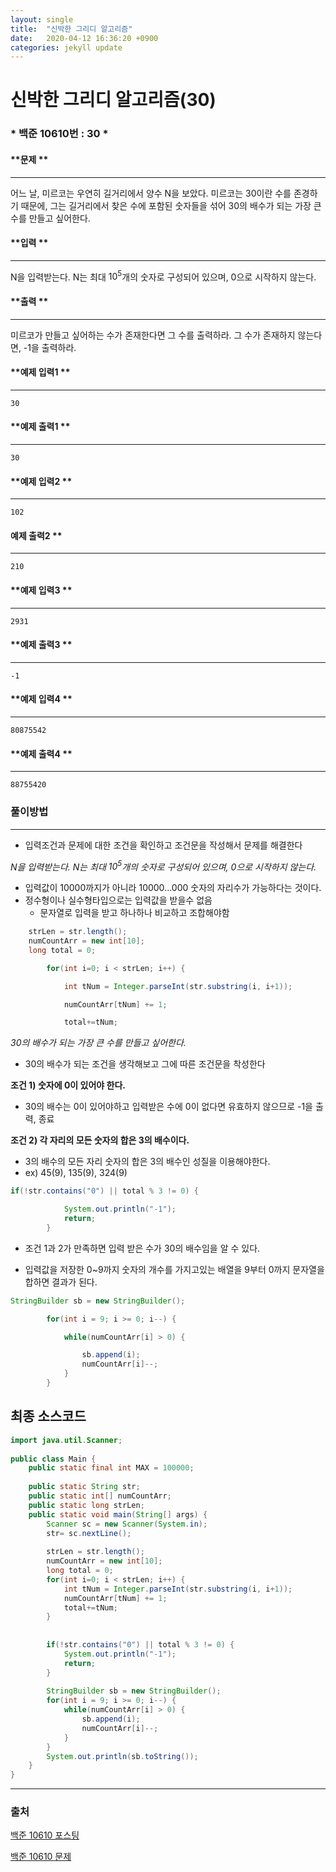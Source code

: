 ```yaml
---
layout: single
title:  "신박한 그리디 알고리즘"
date:   2020-04-12 16:36:20 +0900
categories: jekyll update
---
```


# 신박한 그리디 알고리즘(30)



### * 백준 10610번 : 30 *



#### **문제 **

---

어느 날, 미르코는 우연히 길거리에서 양수 N을 보았다. 미르코는 30이란 수를 존경하기 때문에, 그는 길거리에서 찾은 수에 포함된 숫자들을 섞어 30의 배수가 되는 가장 큰 수를 만들고 싶어한다.



#### **입력 **

---

N을 입력받는다. N는 최대 $10^5$개의 숫자로 구성되어 있으며, 0으로 시작하지 않는다.



#### **출력 **

---

미르코가 만들고 싶어하는 수가 존재한다면 그 수를 출력하라. 그 수가 존재하지 않는다면, -1을 출력하라.





#### **예제 입력1 **

---

```
30
```

#### **예제 출력1 **

---

```
30
```

#### **예제 입력2 **

---

```
102
```

#### 예제 출력2 **

---

```
210
```

#### **예제 입력3 **

---

```
2931
```

#### **예제 출력3 **

---

```
-1
```

#### **예제 입력4 **

---

```
80875542
```

#### **예제 출력4 **

---

```
88755420
```



### 풀이방법

---



- 입력조건과 문제에 대한 조건을 확인하고 조건문을 작성해서 문제를 해결한다



*N을 입력받는다. N는 최대 $10^5$개의 숫자로 구성되어 있으며, 0으로 시작하지 않는다.*



- 입력값이 10000까지가 아니라 10000...000 숫자의 자리수가 가능하다는 것이다.
- 정수형이나 실수형타입으로는 입력값을 받을수 없음
  - 문자열로 입력을 받고 하나하나 비교하고 조합해야함

```java
	strLen = str.length();
	numCountArr = new int[10];
	long total = 0;

		for(int i=0; i < strLen; i++) {

			int tNum = Integer.parseInt(str.substring(i, i+1));

			numCountArr[tNum] += 1;

			total+=tNum;
```









*30의 배수가 되는 가장 큰 수를 만들고 싶어한다.*



* 30의 배수가 되는 조건을 생각해보고 그에 따른 조건문을 착성한다



**조건 1)  숫자에 0이 있어야 한다.**

* 30의 배수는 0이 있어야하고 입력받은 수에 0이 없다면 유효하지 않으므로 -1을 출력, 종료



**조건 2) 각 자리의 모든 숫자의 합은 3의 배수이다.** 

* 3의 배수의 모든 자리 숫자의 합은 3의 배수인 성질을 이용해야한다.
* ex) 45(9), 135(9), 324(9)

```java
if(!str.contains("0") || total % 3 != 0) {

			System.out.println("-1");
			return;
		} 
```



* 조건 1과 2가 만족하면 입력 받은 수가 30의 배수임을 알 수 있다. 



* 입력값을 저장한 0~9까지 숫자의 개수를 가지고있는 배열을 9부터 0까지 문자열을 합하면 결과가 된다.

```java
StringBuilder sb = new StringBuilder();

		for(int i = 9; i >= 0; i--) {

			while(numCountArr[i] > 0) {

				sb.append(i);
				numCountArr[i]--;
			}
		} 
```



## 최종 소스코드 ##



```java
import java.util.Scanner;
 
public class Main {
    public static final int MAX = 100000;
    
    public static String str;
    public static int[] numCountArr;
    public static long strLen;
    public static void main(String[] args) {
        Scanner sc = new Scanner(System.in);
        str= sc.nextLine();
        
        strLen = str.length();
        numCountArr = new int[10];
        long total = 0;
        for(int i=0; i < strLen; i++) {
            int tNum = Integer.parseInt(str.substring(i, i+1));
            numCountArr[tNum] += 1;
            total+=tNum;
        }
        
        
        if(!str.contains("0") || total % 3 != 0) {
            System.out.println("-1");
            return;
        }
        
        StringBuilder sb = new StringBuilder();
        for(int i = 9; i >= 0; i--) {
            while(numCountArr[i] > 0) {
                sb.append(i);
                numCountArr[i]--;
            }
        }
        System.out.println(sb.toString());
    }
}
```










---

### 출처

[백준 10610 포스팅](https://pangsblog.tistory.com/87)

[백준 10610 문제](https://www.acmicpc.net/problem/10610)



